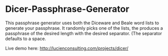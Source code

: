 # Dicer-Passphrase-Generator

This passphrase generator uses both the Diceware and Beale word lists to generate your passphrase. It randomly picks one of the lists, the produces a passphrase of the desired length with the desired separator. (The separator defaults to a space.

Live demo here: http://lucienconsulting.com/projects/dicer/
